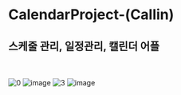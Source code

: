 # CalendarProject-(Callin)
<h2>스케줄 관리, 일정관리, 캘린더 어플</h2>

<br><br>
![0](https://user-images.githubusercontent.com/88318377/208552166-ffbbade9-1734-47c8-8a66-0081ac3d7f87.png)
![image](https://user-images.githubusercontent.com/88318377/208553413-c946435b-b161-4494-af49-282d3f927cfd.png)
![3](https://user-images.githubusercontent.com/88318377/208552475-209020b0-3011-4c95-8a0c-34c8b41f867d.png)
![image](https://user-images.githubusercontent.com/88318377/208553170-f5656f45-e5d7-49c9-9a2c-bcd5e485eabf.png)
